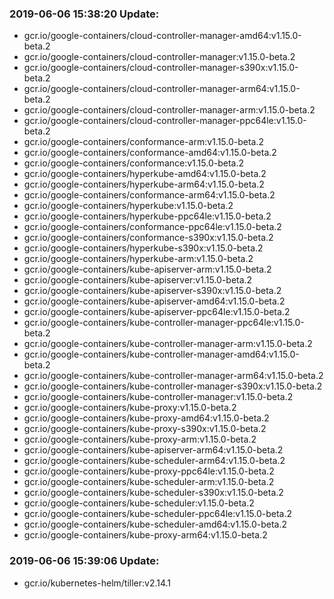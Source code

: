### 2019-06-06 15:38:20 Update:

- gcr.io/google-containers/cloud-controller-manager-amd64:v1.15.0-beta.2
- gcr.io/google-containers/cloud-controller-manager:v1.15.0-beta.2
- gcr.io/google-containers/cloud-controller-manager-s390x:v1.15.0-beta.2
- gcr.io/google-containers/cloud-controller-manager-arm64:v1.15.0-beta.2
- gcr.io/google-containers/cloud-controller-manager-arm:v1.15.0-beta.2
- gcr.io/google-containers/cloud-controller-manager-ppc64le:v1.15.0-beta.2
- gcr.io/google-containers/conformance-arm:v1.15.0-beta.2
- gcr.io/google-containers/conformance-amd64:v1.15.0-beta.2
- gcr.io/google-containers/conformance:v1.15.0-beta.2
- gcr.io/google-containers/hyperkube-amd64:v1.15.0-beta.2
- gcr.io/google-containers/hyperkube-arm64:v1.15.0-beta.2
- gcr.io/google-containers/conformance-arm64:v1.15.0-beta.2
- gcr.io/google-containers/hyperkube:v1.15.0-beta.2
- gcr.io/google-containers/hyperkube-ppc64le:v1.15.0-beta.2
- gcr.io/google-containers/conformance-ppc64le:v1.15.0-beta.2
- gcr.io/google-containers/conformance-s390x:v1.15.0-beta.2
- gcr.io/google-containers/hyperkube-s390x:v1.15.0-beta.2
- gcr.io/google-containers/hyperkube-arm:v1.15.0-beta.2
- gcr.io/google-containers/kube-apiserver-arm:v1.15.0-beta.2
- gcr.io/google-containers/kube-apiserver:v1.15.0-beta.2
- gcr.io/google-containers/kube-apiserver-s390x:v1.15.0-beta.2
- gcr.io/google-containers/kube-apiserver-amd64:v1.15.0-beta.2
- gcr.io/google-containers/kube-apiserver-ppc64le:v1.15.0-beta.2
- gcr.io/google-containers/kube-controller-manager-ppc64le:v1.15.0-beta.2
- gcr.io/google-containers/kube-controller-manager-arm:v1.15.0-beta.2
- gcr.io/google-containers/kube-controller-manager-amd64:v1.15.0-beta.2
- gcr.io/google-containers/kube-controller-manager-arm64:v1.15.0-beta.2
- gcr.io/google-containers/kube-controller-manager-s390x:v1.15.0-beta.2
- gcr.io/google-containers/kube-controller-manager:v1.15.0-beta.2
- gcr.io/google-containers/kube-proxy:v1.15.0-beta.2
- gcr.io/google-containers/kube-proxy-amd64:v1.15.0-beta.2
- gcr.io/google-containers/kube-proxy-s390x:v1.15.0-beta.2
- gcr.io/google-containers/kube-proxy-arm:v1.15.0-beta.2
- gcr.io/google-containers/kube-apiserver-arm64:v1.15.0-beta.2
- gcr.io/google-containers/kube-scheduler-arm64:v1.15.0-beta.2
- gcr.io/google-containers/kube-proxy-ppc64le:v1.15.0-beta.2
- gcr.io/google-containers/kube-scheduler-arm:v1.15.0-beta.2
- gcr.io/google-containers/kube-scheduler-s390x:v1.15.0-beta.2
- gcr.io/google-containers/kube-scheduler:v1.15.0-beta.2
- gcr.io/google-containers/kube-scheduler-ppc64le:v1.15.0-beta.2
- gcr.io/google-containers/kube-scheduler-amd64:v1.15.0-beta.2
- gcr.io/google-containers/kube-proxy-arm64:v1.15.0-beta.2
### 2019-06-06 15:39:06 Update:

- gcr.io/kubernetes-helm/tiller:v2.14.1
